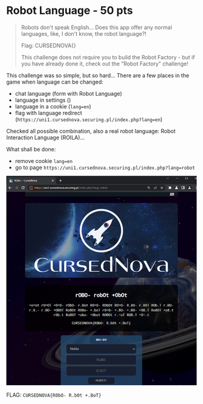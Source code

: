 # Robot Language - 50 pts

>Robots don't speak English... Does this app offer any normal languages, like, I don't know, the robot language?!
>
>Flag: CURSEDNOVA{}
>
>This challenge does not require you to build the Robot Factory - but if you have already done it, check out the "Robot Factory" challenge!

This challenge was so simple, but so hard... There are a few places in the game when language can be changed:
- chat language (form with Robot Language)
- language in settings ()
- language in a cookie (`lang=en`)
- flag with language redirect (`https://uni1.cursednova.securing.pl/index.php?lang=en`)

Checked all possible combination, also a real robot language: Robot Interaction Language (ROILA)...

What shall be done:
- remove cookie `lang=en`
- go to page `https://uni1.cursednova.securing.pl/index.php?lang=robot`

![](img/rl.png)

FLAG: `CURSEDNOVA{R0bO- R.b0t +.BoT}`
